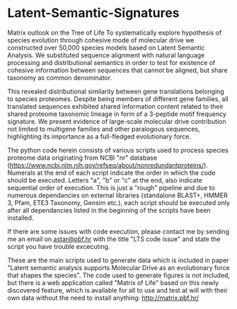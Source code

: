 # Latent-Semantic-Signatures
Matrix outlook on the Tree of Life
To systematically explore hypothesis of species evolution through cohesive mode of molecular drive we constructed over 50,000 species models based on Latent Semantic Analysis. We substituted sequence alignment with natural language processing and distributional semantics in order to test for existence of cohesive information between sequences that cannot be aligned, but share taxonomy as common denominator. 

This revealed distributional similarity between gene translations belonging to species proteomes. Despite being members of different gene families, all translated sequences exhibited shared information content related to their shared proteome taxonomic lineage in form of a 3-peptide motif frequency signature. We present evidence of large-scale molecular drive contribution not limited to multigene families and other paralogous sequences, highlighting its importance as a full-fledged evolutionary force.

The python code herein consists of various scripts used to process species proteome data originating from NCBI "nr" database (https://www.ncbi.nlm.nih.gov/refseq/about/nonredundantproteins/). Numerals at the end of each script indicate the order in which the code should be executed. Letters "a", "b" or "c" at the end, also indicate sequential order of execution. This is just a "rough" pipeline and due to numerous dependancies on external libraries (standalone BLAST+, HMMER 3, Pfam, ETE3 Taxonomy, Gensim etc.), each script should be executed only after all dependancies listed in the beginning of the scripts have been installed.  

If there are some issues with code execution, please contact me by sending me an email on astar@pbf.hr with the title "LTS code issue" and state the script you have trouble excecuting. 

These are the main scripts used to generate data which is included in paper "Latent semantic analysis supports Molecular Drive as an evolutionary force that shapes the species". The code used to generate figures is not included, but there is a web application called "Matrix of Life" based on this newly discovered feature, which is available for all to use and test at will with their own data without the need to install anything: http://matrix.pbf.hr/
